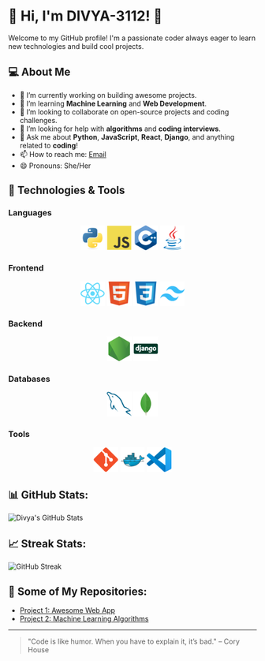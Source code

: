 # 👋 Hi, I'm **DIVYA-3112**! 🚀

Welcome to my GitHub profile! I'm a passionate coder always eager to learn new technologies and build cool projects.

## 💻 About Me
- 🔭 I’m currently working on building awesome projects.
- 🌱 I’m learning **Machine Learning** and **Web Development**.
- 👯 I’m looking to collaborate on open-source projects and coding challenges.
- 🤔 I’m looking for help with **algorithms** and **coding interviews**.
- 💬 Ask me about **Python**, **JavaScript**, **React**, **Django**, and anything related to **coding**!
- 📫 How to reach me: [Email](mailto:divya3112@example.com)
- 😄 Pronouns: She/Her

## 🔧 Technologies & Tools
### Languages
<p align="center">
  <img src="https://raw.githubusercontent.com/devicons/devicon/master/icons/python/python-original.svg" width="50" />
  <img src="https://raw.githubusercontent.com/devicons/devicon/master/icons/javascript/javascript-original.svg" width="50" />
  <img src="https://raw.githubusercontent.com/devicons/devicon/master/icons/cplusplus/cplusplus-original.svg" width="50" />
  <img src="https://raw.githubusercontent.com/devicons/devicon/master/icons/java/java-original.svg" width="50" />
</p>

### Frontend
<p align="center">
  <img src="https://raw.githubusercontent.com/devicons/devicon/master/icons/react/react-original.svg" width="50" />
  <img src="https://raw.githubusercontent.com/devicons/devicon/master/icons/html5/html5-original.svg" width="50" />
  <img src="https://raw.githubusercontent.com/devicons/devicon/master/icons/css3/css3-original.svg" width="50" />
  <img src="https://raw.githubusercontent.com/devicons/devicon/master/icons/tailwindcss/tailwindcss-original.svg" width="50" />
</p>

### Backend
<p align="center">
  <img src="https://raw.githubusercontent.com/devicons/devicon/master/icons/nodejs/nodejs-original.svg" width="50" />
  <img src="https://raw.githubusercontent.com/devicons/devicon/master/icons/django/django-original.svg" width="50" />
</p>

### Databases
<p align="center">
  <img src="https://raw.githubusercontent.com/devicons/devicon/master/icons/mysql/mysql-original.svg" width="50" />
  <img src="https://raw.githubusercontent.com/devicons/devicon/master/icons/mongodb/mongodb-original.svg" width="50" />
</p>

### Tools
<p align="center">
  <img src="https://raw.githubusercontent.com/devicons/devicon/master/icons/git/git-original.svg" width="50" />
  <img src="https://raw.githubusercontent.com/devicons/devicon/master/icons/docker/docker-original.svg" width="50" />
  <img src="https://raw.githubusercontent.com/devicons/devicon/master/icons/vscode/vscode-original.svg" width="50" />
</p>

## 📊 GitHub Stats:
![Divya's GitHub Stats](https://github-readme-stats.vercel.app/api?username=DIVYA-3112&show_icons=true&hide_title=true&count_private=true&theme=dark)

## 📈 Streak Stats:
![GitHub Streak](https://github-readme-streak-stats.herokuapp.com/?user=DIVYA-3112&theme=dark)

## 📂 Some of My Repositories:
- [Project 1: Awesome Web App](https://github.com/DIVYA-3112/project1)
- [Project 2: Machine Learning Algorithms](https://github.com/DIVYA-3112/project2)

---

> "Code is like humor. When you have to explain it, it’s bad." – Cory House
